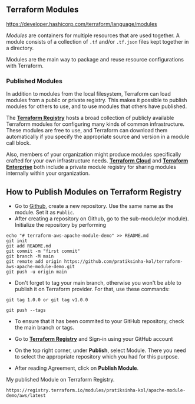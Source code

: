## Terraform Modules

https://developer.hashicorp.com/terraform/language/modules

_Modules_ are containers for multiple resources that are used together. A module consists of a collection of `.tf` and/or `.tf.json` files kept together in a directory.

Modules are the main way to package and reuse resource configurations with Terraform.


### Published Modules
In addition to modules from the local filesystem, Terraform can load modules from a public or private registry. This makes it possible to publish modules for others to use, and to use modules that others have published.

The **[Terraform Registry](https://registry.terraform.io/browse/modules)** hosts a broad collection of publicly available Terraform modules for configuring many kinds of common infrastructure. These modules are free to use, and Terraform can download them automatically if you specify the appropriate source and version in a module call block.

Also, members of your organization might produce modules specifically crafted for your own infrastructure needs. **[Terraform Cloud](https://cloud.hashicorp.com/products/terraform)** and **[Terraform Enterprise](https://developer.hashicorp.com/terraform/enterprise)** both include a private module registry for sharing modules internally within your organization.

## How to Publish Modules on Terraform Registry 

- Go to [Github](https://github.com/), create a new repository. Use the same name as the module. Set it as `Public`.
- After creating a repository on Github, go to the sub-module(or module). Initialize the repository by performing

```
echo "# terraform-aws-apache-module-demo" >> README.md
git init
git add README.md
git commit -m "first commit"
git branch -M main
git remote add origin https://github.com/pratiksinha-kol/terraform-aws-apache-module-demo.git
git push -u origin main
```

- Don't forget to tag your main branch, otherwise you won't be able to publish it on Terraform provider. For that, use these commands:  
```
git tag 1.0.0 or git tag v1.0.0
```

```
git push --tags
```
- To ensure that it has been commited to your GitHub repository, check the main branch or tags. 



- Go to **[Terraform Registry](https://registry.terraform.io/)** and Sign-in using your GitHub account
- On the top right corner, under **Publish**, select Module. There you need to select the appropriate repository which you had for this purpose.    
- After reading Agreement, click on **Publish Module**. 

My published Module on Terraform Registry.

`
https://registry.terraform.io/modules/pratiksinha-kol/apache-module-demo/aws/latest
`
